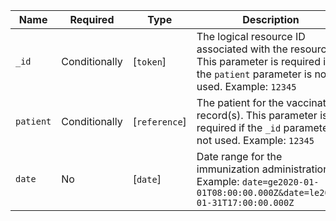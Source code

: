  Name|Required|Type|Description
-----------|---------------|---------------|-----------------------------------------------------------------------------------------------------
 `_id`|Conditionally|[`token`]|The logical resource ID associated with the resource. This parameter is required if the `patient` parameter is not used. Example: `12345`
 `patient`|Conditionally|[`reference`]|The patient for the vaccination record(s). This parameter is required if the `_id` parameter is not used. Example: `12345`
 `date`|No|[`date`]|Date range for the immunization administration(s). Example: `date=ge2020-01-01T08:00:00.000Z&date=le2020-01-31T17:00:00.000Z`
